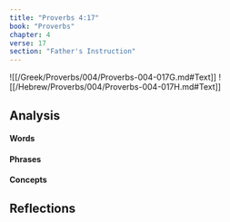```yaml
---
title: "Proverbs 4:17"
book: "Proverbs"
chapter: 4
verse: 17
section: "Father's Instruction"
---
```

![[/Greek/Proverbs/004/Proverbs-004-017G.md#Text]]
![[/Hebrew/Proverbs/004/Proverbs-004-017H.md#Text]]

## Analysis

#### Words

#### Phrases

#### Concepts

## Reflections
